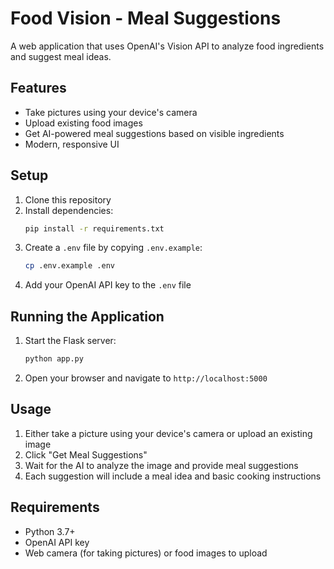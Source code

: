 # Food Vision - Meal Suggestions

A web application that uses OpenAI's Vision API to analyze food ingredients and suggest meal ideas.

## Features

- Take pictures using your device's camera
- Upload existing food images
- Get AI-powered meal suggestions based on visible ingredients
- Modern, responsive UI

## Setup

1. Clone this repository
2. Install dependencies:
   ```bash
   pip install -r requirements.txt
   ```
3. Create a `.env` file by copying `.env.example`:
   ```bash
   cp .env.example .env
   ```
4. Add your OpenAI API key to the `.env` file

## Running the Application

1. Start the Flask server:
   ```bash
   python app.py
   ```
2. Open your browser and navigate to `http://localhost:5000`

## Usage

1. Either take a picture using your device's camera or upload an existing image
2. Click "Get Meal Suggestions"
3. Wait for the AI to analyze the image and provide meal suggestions
4. Each suggestion will include a meal idea and basic cooking instructions

## Requirements

- Python 3.7+
- OpenAI API key
- Web camera (for taking pictures) or food images to upload 